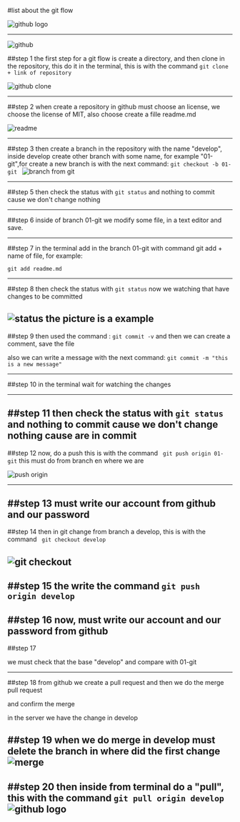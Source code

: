 #list about the git flow

![github logo](https://miro.medium.com/max/2400/1*WaaXnUvhvrswhBJSw4YTuQ.png) 

---

![github](https://csharpcorner.azureedge.net/article/git-and-github-version-control-local-and-remote-repository/Images/Git%20And%20Github%20Version%20Control.png) 

##step 1
the first step for a git flow is create a directory, and then clone in the repository, this do it in the terminal,  this is with the command 
``git clone + link of repository``


![github clone](https://docs.github.com/assets/images/help/repository/https-url-clone.png) 

---
##step 2
 when create a repository in github must choose an license, we choose the license of MIT, also choose create a fille readme.md

![readme](https://fileinfo.es/images/file-format/md.png) 

---
##step 3
then create a branch in the repository with the name "develop", inside develop create other branch with some name, for example "01-git",for create a new branch is with the next command:
``git checkout -b 01-git ``
![branch from git](https://backlog.com/app/themes/backlog-child/assets/img/guides/git/collaboration/using_branches_001.png) 

---

##step 5
then check the status with 
`` git status ``
and nothing to commit cause we don't change nothing

---
##step 6
inside of branch 01-git we modify some file, in a text editor and save.

---
##step 7
 in the terminal add in the branch 01-git with command git add + name of file, for example:

``git add readme.md	 ``

---

##step 8
then check the status with 
`` git status ``
now we watching that have changes to be committed 

![status](https://www.toolsqa.com/wp-content/gallery/git/git_status_untracked_file-1.png) 
the picture is a example
---
##step 9
 then used the command :
`` git commit -v `` 
and then we can create a comment, save the file

also we can write a message with the next command:
``git commit -m "this is a new message" ``

---
##step 10 
 in the terminal wait for watching the changes 

---
##step 11
then check the status with 
`` git status ``
and nothing to commit cause we don't change nothing cause are in commit
---

##step 12
now, do a push this is with the command 
`` git push origin 01-git``
this must do from branch en where we are 

![push origin](https://assets-global.website-files.com/5d514fd9493b0575f03520bd/5e2a15c9b3437b2c33018f6f_1*E1Ypr2GO9CVgbbqrguB2Qw.gif) 


---
##step 13
must write our account from github and our password
---

##step 14
then in git change from branch a develop, this is with the command
`` git checkout develop``

![git checkout ](https://static.javatpoint.com/tutorial/git/images/git-checkout.png) 
---

##step 15
the write the command 
`` git push origin develop ``
---
 
##step 16
now, must write our account and our password from github 
---
 
##step 17

we must check that the base "develop" and compare with 01-git

---

##step 18
from github we create a pull request and then we do the merge pull request

and confirm the merge

in the server we have the change in develop

##step 19
when we do merge in develop must delete the branch in where did the first change 
![merge](https://developers.sap.com/tutorials/webide-github-merge-pull-request/_jcr_content.github-proxy.1608398416.file/p6_4.png) 
---

##step 20
then inside from terminal do a "pull", this with the command 
``git pull origin develop  `` 
![github logo](https://64.media.tumblr.com/9fb0685ca9c513197d3be0f4fd186e12/tumblr_inline_ps7dd2ta811wthf4f_540.png) 
---